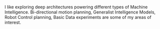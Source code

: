 I like exploring deep architectures powering different types of Machine Intelligence. Bi-directional motion planning, Generalist Intelligence Models, Robot Control planning, Basic Data experiments are some of my areas of interest.
